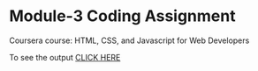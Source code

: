 # Module-3 Coding Assignment
Coursera course: HTML, CSS, and Javascript for Web Developers

To see the output [CLICK HERE](https://sattwik21.github.io/HTML-CSS-and-JavaScript-for-Web-Develop__Coursera/Module-4/index.html)
